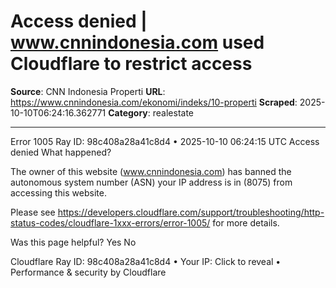 # Access denied | www.cnnindonesia.com used Cloudflare to restrict access

**Source**: CNN Indonesia Properti
**URL**: https://www.cnnindonesia.com/ekonomi/indeks/10-properti
**Scraped**: 2025-10-10T06:24:16.362771
**Category**: realestate

---

Error 1005 Ray ID: 98c408a28a41c8d4 • 2025-10-10 06:24:15 UTC
Access denied
What happened?

The owner of this website (www.cnnindonesia.com) has banned the autonomous system number (ASN) your IP address is in (8075) from accessing this website.

Please see https://developers.cloudflare.com/support/troubleshooting/http-status-codes/cloudflare-1xxx-errors/error-1005/ for more details.

Was this page helpful? Yes No

Cloudflare Ray ID: 98c408a28a41c8d4 • Your IP: Click to reveal • Performance & security by Cloudflare

